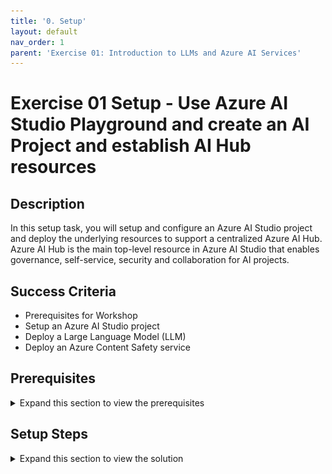 ```yaml
---
title: '0. Setup'
layout: default
nav_order: 1
parent: 'Exercise 01: Introduction to LLMs and Azure AI Services'
---
```


# Exercise 01 Setup - Use Azure AI Studio Playground and create an AI Project and establish AI Hub resources

## Description

In this setup task, you will setup and configure an Azure AI Studio project and deploy the underlying resources to support a centralized Azure AI Hub. Azure AI Hub is the main top-level resource in Azure AI Studio that enables governance, self-service, security and collaboration for AI projects.

## Success Criteria

* Prerequisites for Workshop
* Setup an Azure AI Studio project
* Deploy a Large Language Model (LLM)
* Deploy an Azure Content Safety service

## Prerequisites
<details markdown="block">
<summary>Expand this section to view the prerequisites</summary>

### Check if you have enough quota for the compute power needed to deploy Llama model in Exercise 1:
You will need 48 Standard_NC24s_v3 cores to deploy the Llama model. If you don't have enough quota, you can request an increase.

#### In Powershell run the following command:
```powershell
$subscriptionId = "replace by your subscription id" 
$region = "replace by the desired region" 
$results = az rest --method get --url "https://management.azure.com/subscriptions/$subscriptionId/providers/Microsoft.MachineLearningServices/locations/$region/usages?api-version=2020-04-01" 
$results | ConvertFrom-Json | Select-Object -ExpandProperty value | Where-Object { $_.name.value -eq "standardNCSv3Family" -and $_.name.localizedValue -eq "Standard NCSv3 Family Cluster Dedicated vCPUs" } 
```

#### Example of verification in EastUS region with 102 free cores

![Verification](images/powershell-1.jpg)

#### BASH equivalent

```bash
subscriptionId="replace by your subscription id" 
region="replace by the desired region" 
results=$(az rest --method get --url "https://management.azure.com/subscriptions/$subscriptionId/providers/Microsoft.MachineLearningServices/locations/$region/usages?api-version=2020-04-01") 
echo $results | jq -r '.value[] | select(.name.value == "standardNCSv3Family" and .name.localizedValue == "Standard NCSv3 Family Cluster Dedicated vCPUs")' 
```

> [!NOTE]
> Make sure to have jq installed to process the JSON output. You can install jq using the following command if needed: 

```powershell
sudo apt-get install jq
```

### Check if the chosen region has availability for the Azure OpenAI model that will be used in Exercise 1:
You will need 40k TPM of a GPT-4 model. If the region you want to use does not have availability, you can choose another region. You can run the following command in powershell to check how many GPT-4 TPMs do you have available in the desired region/sub. 

```powershell
$subscriptionId = "replace by your subscription id" 
$region = "replace by the desired region" 
$results = az cognitiveservices usage list --subscription $subscriptionId --location $region 
$results | ConvertFrom-Json | Where-Object { $_.name.value -match 'Standard.gpt-4' } | Select-Object * 
```
#### Example of verification in EastUS region with 80k TPMs free for GPT-4-Turbo

![Verification](images/powershell-2.jpg)

#### BASH equivalent

```bash
subscriptionId="replace by your subscription id" 
region="replace by the desired region" 
results=$(az cognitiveservices usage list --subscription $subscriptionId --location $region) 
echo $results | jq -r '.[] | select(.name.value | test("Standard.gpt-4"))' 
```

### Check if you have enough quota for the compute power that will be used to deploy the Prompt Flow in Exercise 3:

You will need 48 free cores of `Standard_DS3_v2` to deploy the prompt flow fow in Exercises 3 and 4. Run the following command in powershell: 
```powershell
$subscriptionId = "replace by your subscription id" 
$region = "replace by the desired region" 
$results = az rest --method get --url "https://management.azure.com/subscriptions/$subscriptionId/providers/Microsoft.MachineLearningServices/locations/$region/usages?api-version=2020-04-01" 
$results | ConvertFrom-Json | Select-Object -ExpandProperty value | Where-Object { $_.name.value -eq "standardDSv2Family" -and $_.name.localizedValue -eq "Standard DSv2 Family Cluster Dedicated vCPUs" } 
```
#### Bash equivalent: 
```bash
subscriptionId="replace by your subscription id" 
region="replace by the desired region" 
results=$(az rest --method get --url "https://management.azure.com/subscriptions/$subscriptionId/providers/Microsoft.MachineLearningServices/locations/$region/usages?api-version=2020-04-01") 
echo $results | jq -r '.value[] | select(.name.value == " standardDSv2Family " and .name.localizedValue == " Standard DSv2 Family Cluster Dedicated vCPUs ")' 
```
### Llama 2 deployment for Exercise 1:
Llama2 deployment takes approximately `15 minutes`, start the deployment in the setup phase so that when you reach the part of using the model it is already available. 

### Adding text-embeddings-ada-002 deployment to setup for Exercise 2:
In this setup early on, create text-embeddings-ada-002, it will be used in lab 2, but when created in lab 2 it can generate an error in the indexing process because in some cases it takes about 5 minutes to become active. You can wait till Exercise 2 to create it, but it is recommended to create it in this setup because of that 5 minutes possible delay.

### Content safety Permissions: 

Some attendees could see a problem openning the `Content Safety Studio`, unless they add the `Azure AI Developer role` to their user in the content safety resource, please add this role if you encounter the same problem.

</details>

## Setup Steps

<details markdown="block">
<summary>Expand this section to view the solution</summary>

##### 1) Create an AI Project and AI Hub Resouces

Let's start by creating a project in Azure AI Studio.

1. Go to your browser and type: [https://ai.azure.com](https://ai.azure.com). After logging in with your Azure account, you will see the following screen:

    ![Azure AI Studio displays.](images/labgrab1.png)

2. Select **+ New project** to create a project.

3. Choose an unique name for your project.

    ![The Create a project dialog displays with a Project name entered.](images/labgrab2.png)

4. Above the **Hub** drop down box, select the **Create a new hub** link and choose a name for your AI hub where your project resources will be created.

    ![The Create a hub stage of the Create a project dialog displays. The Hub name field is populated with a value.](images/labgrab3.png)

    > Note: Choose the region where the GPT-4 models and text-embeddings-ada-002 are available.

5. Remaining on this screen, select the **Create a new Azure AI Search** link located above the **Connect Azure AI Search** drop down. Enter a name for the Azure AI Search resource, then choose **Create**.

    ![The Create a hub stage of the Create a project dialog displays with a pop up above the Connect Azure AI Search field asking for a name for a Standard Azure AI Search index resource. The Name field is populated with a value.](images/labgrab4.png)

6. Finally, review the details of the project, then select the **Create a project** button to deploy the project resources. Wait for the deployment to complete, this will take a minute or two.

    ![The Review and finish stage of the Create a project dialog displays with a summary of the previous choices. The Create a project button is visible.](images/labgrab5.png)

    ![A listing of the resources that are to be deployed is displayed. A message at the bottom of the Create a project dialog indicates resources are being created.](images/labgrab6.png)

##### 2) Deploy an Azure OpenAI model

After creating your AI Project, the first step is to create a deployment of an OpenAI model so you can start experimenting with the prompts you will use in your application.

1. To do this, select the **Deployments** option on the bottom of the project panel, and select the **+ Create deployment** button.

    ![The Deployments screen in Azure AI Studio displays. There are no deployments in the list.](images/labgrab7.png)

2. From the list of models, search for and select **gpt-4**.

    ![The model catalog search displays with the gpt-4 model selected.](images/labgrab8.png)

3. In the **Deploy model** dialog window, define the name of the deployment, in this case, you can use the same name as the model and in the version field select the latest available version, in the example below we chose version **0125-Preview** (gpt4-turbo).

    ![The Deploy model gpt-4 displays with the version of 0125-Preview selected.](images/labgrab9.png)

4. Select at least 40K **Tokens per Minute Rate Limit** to ensure the flows run smoothly in the upcoming lessons.

5. Select **Deploy** to deploy the **gpt-4** model. Once deployed, you can test it in the Playground.

##### 3) Create a Content Safety Service

This exercise involves the deployment of the Azure Content Safety service. This configurable service is used to detect and filter for inappropriate content ensuring that the content generated by the AI models is safe for the users.

1. Select the following link to create an [Azure Content Safety service](https://aka.ms/acs-create).

2. On the **Create Content Safety** screen in the **Basics** tab, select the resource group that was deployed when creating the AI Project in the first step. Provide a name for the service, and select **Standard S0** as the pricing tier. Select **Review + create** to continue.

    ![The Create Content Safety screen Basics tab displays with the Name field populated and the Pricing tier set to Standard S0.](images/labgrab10.png)

3. On the **Review + create** tab, review the details of the service settings, then select **Create** to deploy the Azure Content Safety service.

    ![The Create Content Safety Review + create tab displays with the Create button visible.](images/labgrab11.png)

4. Wait for the Content Safety service to be created. Once complete, you've successfully achieved the goals of this setup task.

    ![A deployment confirmation screen displays indicating the deployment of the Content Safety Service has completed.](images/labgrab12.png)

</details>
